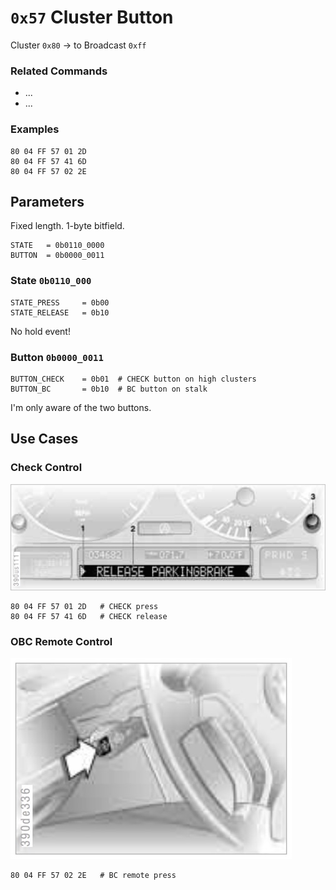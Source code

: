 # `0x57` Cluster Button

Cluster `0x80` → to Broadcast `0xff`

### Related Commands

- ...
- ...

### Examples

    80 04 FF 57 01 2D
    80 04 FF 57 41 6D
    80 04 FF 57 02 2E

## Parameters

Fixed length. 1-byte bitfield.

    STATE   = 0b0110_0000
    BUTTON  = 0b0000_0011

### State `0b0110_000`

    STATE_PRESS     = 0b00
    STATE_RELEASE   = 0b10

No hold event!

### Button `0b0000_0011`

    BUTTON_CHECK    = 0b01  # CHECK button on high clusters
    BUTTON_BC       = 0b10  # BC button on stalk

I'm only aware of the two buttons.

## Use Cases

### Check Control

![CHECK Button](../lcm/1a/cc.jpg)

    80 04 FF 57 01 2D   # CHECK press
    80 04 FF 57 41 6D   # CHECK release

### OBC Remote Control

![BC Button](57/bc_button.jpg)

    80 04 FF 57 02 2E   # BC remote press